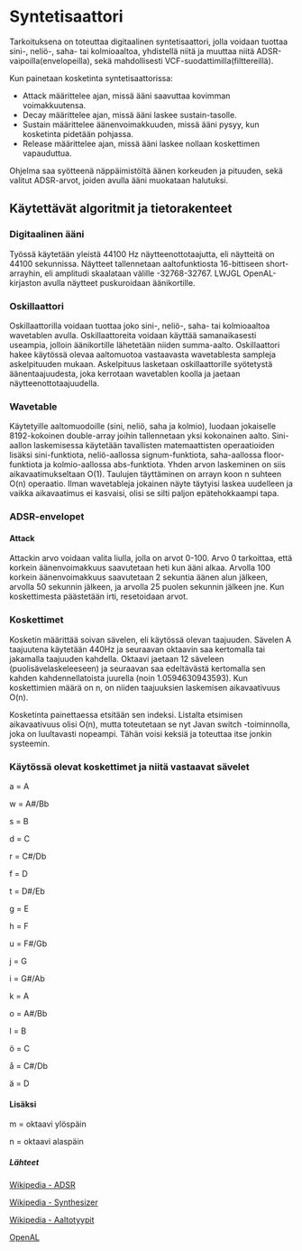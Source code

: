 # Syntetisaattori 
Tarkoituksena on toteuttaa digitaalinen syntetisaattori, jolla voidaan tuottaa sini-, neliö-, saha- tai kolmioaaltoa, yhdistellä niitä ja muuttaa niitä ADSR-vaipoilla(envelopeilla),
sekä mahdollisesti VCF-suodattimilla(filttereillä).

Kun painetaan kosketinta syntetisaattorissa:
* Attack määrittelee ajan, missä ääni saavuttaa kovimman voimakkuutensa.
* Decay määrittelee ajan, missä ääni laskee sustain-tasolle.
* Sustain määrittelee äänenvoimakkuuden, missä ääni pysyy, kun kosketinta pidetään pohjassa.
* Release määrittelee ajan, missä ääni laskee nollaan koskettimen vapauduttua.

Ohjelma saa syötteenä näppäimistöltä äänen korkeuden ja pituuden, sekä valitut ADSR-arvot, joiden avulla ääni muokataan halutuksi.

## Käytettävät algoritmit ja tietorakenteet

### Digitaalinen ääni
Työssä käytetään yleistä 44100 Hz näytteenottotaajutta, eli näytteitä on 44100 sekunnissa. Näytteet tallennetaan aaltofunktiosta 16-bittiseen short-arrayhin,
eli amplitudi skaalataan välille -32768-32767. LWJGL OpenAL-kirjaston avulla näytteet puskuroidaan äänikortille.

### Oskillaattori
Oskillaattorilla voidaan tuottaa joko sini-, neliö-, saha- tai kolmioaaltoa wavetablen avulla. Oskillaattoreita voidaan käyttää samanaikasesti useampia, jolloin äänikortille lähetetään niiden summa-aalto. Oskillaattori hakee käytössä olevaa aaltomuotoa vastaavasta wavetablesta sampleja askelpituuden mukaan. Askelpituus lasketaan oskillaattorille syötetystä äänentaajuudesta, joka kerrotaan wavetablen koolla ja jaetaan näytteenottotaajuudella.

### Wavetable
Käytetyille aaltomuodoille (sini, neliö, saha ja kolmio), luodaan jokaiselle 8192-kokoinen double-array joihin tallennetaan yksi kokonainen aalto. Sini-aallon laskemisessa käytetään tavallisten matemaattisten operaatioiden lisäksi sini-funktiota, neliö-aallossa signum-funktiota, saha-aallossa floor-funktiota ja kolmio-aallossa abs-funktiota. Yhden arvon laskeminen on siis aikavaatimukseltaan O(1). Taulujen täyttäminen on arrayn koon n suhteen O(n) operaatio. Ilman wavetableja jokainen näyte täytyisi laskea uudelleen ja vaikka aikavaatimus ei kasvaisi, olisi se silti paljon epätehokkaampi tapa.

### ADSR-envelopet

#### Attack
Attackin arvo voidaan valita liulla, jolla on arvot 0-100. Arvo 0 tarkoittaa, että korkein äänenvoimakkuus saavutetaan heti kun ääni alkaa. Arvolla 100 korkein äänenvoimakkuus saavutetaan 2 sekuntia äänen alun jälkeen, arvolla 50 sekunnin jälkeen, ja arvolla 25 puolen sekunnin jälkeen jne. Kun koskettimesta päästetään irti, resetoidaan arvot.

### Koskettimet
Kosketin määrittää soivan sävelen, eli käytössä olevan taajuuden. Sävelen A taajuutena käytetään 440Hz ja seuraavan oktaavin
saa kertomalla tai jakamalla taajuuden kahdella. Oktaavi jaetaan 12 säveleen (puolisävelaskeleeseen) ja seuraavan saa edeltävästä kertomalla sen kahden kahdennellatoista juurella (noin 1.0594630943593). Kun koskettimien määrä on n, on niiden
taajuuksien laskemisen aikavaativuus O(n).

Kosketinta painettaessa etsitään sen indeksi. Listalta etsimisen aikavaativuus olisi O(n), mutta toteutetaan se nyt Javan
switch -toiminnolla, joka on luultavasti nopeampi. Tähän voisi keksiä ja toteuttaa itse jonkin systeemin.


### Käytössä olevat koskettimet ja niitä vastaavat sävelet
a = A

w = A#/Bb

s = B

d = C

r = C#/Db

f = D

t = D#/Eb

g = E

h = F

u = F#/Gb

j = G

i = G#/Ab

k = A

o = A#/Bb

l = B

ö = C

å = C#/Db

ä = D

#### Lisäksi

m = oktaavi ylöspäin

n = oktaavi alaspäin

##### Lähteet
[Wikipedia - ADSR](https://fi.wikipedia.org/wiki/ADSR)

[Wikipedia - Synthesizer](https://en.wikipedia.org/wiki/Synthesizer#Components)

[Wikipedia - Aaltotyypit](https://en.wikipedia.org/wiki/Non-sinusoidal_waveform)

[OpenAL](https://www.openal.org/documentation/OpenAL_Programmers_Guide.pdf)


